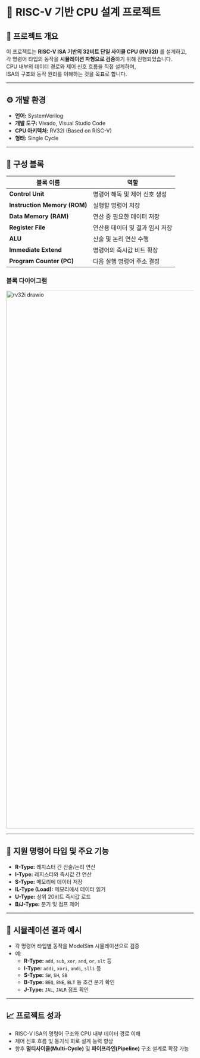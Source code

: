 # 🧠 RISC-V 기반 CPU 설계 프로젝트

## 📌 프로젝트 개요
이 프로젝트는 **RISC-V ISA 기반의 32비트 단일 사이클 CPU (RV32I)** 를 설계하고,  
각 명령어 타입의 동작을 **시뮬레이션 파형으로 검증**하기 위해 진행되었습니다.  
CPU 내부의 데이터 경로와 제어 신호 흐름을 직접 설계하며,  
ISA의 구조와 동작 원리를 이해하는 것을 목표로 합니다.

---

## ⚙️ 개발 환경
- **언어:** SystemVerilog  
- **개발 도구:** Vivado, Visual Studio Code
- **CPU 아키텍처:** RV32I (Based on RISC-V)  
- **형태:** Single Cycle

---

## 🧩 구성 블록
| 블록 이름 | 역할 |
|------------|------|
| **Control Unit** | 명령어 해독 및 제어 신호 생성 |
| **Instruction Memory (ROM)** | 실행할 명령어 저장 |
| **Data Memory (RAM)** | 연산 중 필요한 데이터 저장 |
| **Register File** | 연산용 데이터 및 결과 임시 저장 |
| **ALU** | 산술 및 논리 연산 수행 |
| **Immediate Extend** | 명령어의 즉시값 비트 확장 |
| **Program Counter (PC)** | 다음 실행 명령어 주소 결정 |

### 블록 다이어그램
<img width="1736" height="1442" alt="rv32i drawio" src="https://github.com/user-attachments/assets/5df3154c-f3c4-4e62-abb8-101672ca3be7" />

---

## 🧮 지원 명령어 타입 및 주요 기능
- **R-Type:** 레지스터 간 산술/논리 연산  
- **I-Type:** 레지스터와 즉시값 간 연산  
- **S-Type:** 메모리에 데이터 저장  
- **IL-Type (Load):** 메모리에서 데이터 읽기  
- **U-Type:** 상위 20비트 즉시값 로드  
- **B/J-Type:** 분기 및 점프 제어  

---

## 🧾 시뮬레이션 결과 예시
- 각 명령어 타입별 동작을 ModelSim 시뮬레이션으로 검증  
- 예:  
  - **R-Type:** `add`, `sub`, `xor`, `and`, `or`, `slt` 등  
  - **I-Type:** `addi`, `xori`, `andi`, `slli` 등  
  - **S-Type:** `SW`, `SH`, `SB`  
  - **B-Type:** `BEQ`, `BNE`, `BLT` 등 조건 분기 확인  
  - **J-Type:** `JAL`, `JALR` 점프 확인  

---

## 📈 프로젝트 성과
- RISC-V ISA의 명령어 구조와 CPU 내부 데이터 경로 이해  
- 제어 신호 흐름 및 동기식 회로 설계 능력 향상  
- 향후 **멀티사이클(Multi-Cycle)** 및 **파이프라인(Pipeline)** 구조 설계로 확장 가능  
